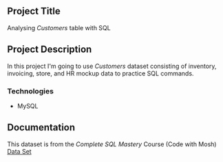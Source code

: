 ## Project Title
Analysing <i>Customers</i> table with SQL

## Project Description
In this project I'm going to use <i>Customers</i> dataset consisting of inventory, invoicing, store, and HR mockup data to practice SQL commands.

### Technologies
- MySQL

## Documentation
This dataset is from the <i>Complete SQL Mastery</i> Course (Code with Mosh)
[Data Set](https://github.com/MartinaDohnal/Various_Projects/blob/main/SQL/create-databases.sql)
